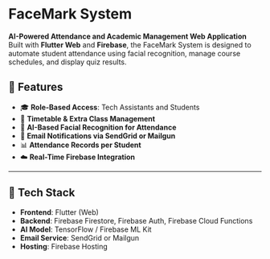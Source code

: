# FaceMark System

**AI-Powered Attendance and Academic Management Web Application**  
Built with **Flutter Web** and **Firebase**, the FaceMark System is designed to automate student attendance using facial recognition, manage course schedules, and display quiz results.

## 🌟 Features

- 🎓 **Role-Based Access**: Tech Assistants and Students
- 📅 **Timetable & Extra Class Management**
- 🧠 **AI-Based Facial Recognition for Attendance**
- 🔔 **Email Notifications via SendGrid or Mailgun**
- 📊 **Attendance Records per Student**
- ☁️ **Real-Time Firebase Integration**

---

## 🧱 Tech Stack

- **Frontend**: Flutter (Web)
- **Backend**: Firebase Firestore, Firebase Auth, Firebase Cloud Functions
- **AI Model**: TensorFlow / Firebase ML Kit
- **Email Service**: SendGrid or Mailgun
- **Hosting**: Firebase Hosting

